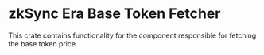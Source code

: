 # zkSync Era Base Token Fetcher

This crate contains functionality for the component responsible for fetching the base token price.
